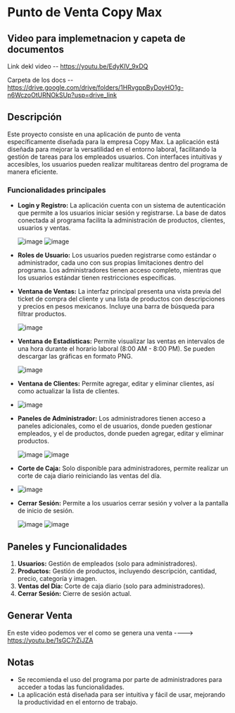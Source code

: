 # Punto de Venta Copy Max
## Video para implemetnacion y capeta de documentos 

Link dekl video -- https://youtu.be/EdyKlV_9xDQ

Carpeta de los docs --https://drive.google.com/drive/folders/1HRvgppByDoyHO1g-n6WczoOtURNOkSUp?usp=drive_link  

## Descripción

Este proyecto consiste en una aplicación de punto de venta específicamente diseñada para la empresa Copy Max. La aplicación está diseñada para mejorar la versatilidad en el entorno laboral, facilitando la gestión de tareas para los empleados usuarios. Con interfaces intuitivas y accesibles, los usuarios pueden realizar multitareas dentro del programa de manera eficiente.

### Funcionalidades principales

- **Login y Registro:** La aplicación cuenta con un sistema de autenticación que permite a los usuarios iniciar sesión y registrarse. La base de datos conectada al programa facilita la administración de productos, clientes, usuarios y ventas.

  ![image](https://github.com/ArtoriasKnight9/Copymax1.0/assets/168483578/90d0a71a-1cb5-4426-8cd1-402fb6031591)
  ![image](https://github.com/ArtoriasKnight9/Copymax1.0/assets/168483578/aeb918dc-6bd9-4600-b286-a0a950fbee1d)

- **Roles de Usuario:** Los usuarios pueden registrarse como estándar o administrador, cada uno con sus propias limitaciones dentro del programa. Los administradores tienen acceso completo, mientras que los usuarios estándar tienen restricciones específicas.

- **Ventana de Ventas:** La interfaz principal presenta una vista previa del ticket de compra del cliente y una lista de productos con descripciones y precios en pesos mexicanos. Incluye una barra de búsqueda para filtrar productos.

  ![image](https://github.com/ArtoriasKnight9/Copymax1.0/assets/168483578/799028b9-35ec-4299-9cd1-3b74f74e40b6)

- **Ventana de Estadísticas:** Permite visualizar las ventas en intervalos de una hora durante el horario laboral (8:00 AM - 8:00 PM). Se pueden descargar las gráficas en formato PNG.

  ![image](https://github.com/ArtoriasKnight9/Copymax1.0/assets/168483578/34497c4a-96f8-4478-9162-25dcc17357fb)

- **Ventana de Clientes:** Permite agregar, editar y eliminar clientes, así como actualizar la lista de clientes.
  
- ![image](https://github.com/ArtoriasKnight9/Copymax1.0/assets/168483578/26a1a7b1-5d7f-403c-afa5-60ce95789a80)

- **Paneles de Administrador:** Los administradores tienen acceso a paneles adicionales, como el de usuarios, donde pueden gestionar empleados, y el de productos, donde pueden agregar, editar y eliminar productos.

  ![image](https://github.com/ArtoriasKnight9/Copymax1.0/assets/168483578/99b2ba64-836f-45ec-aca5-c2e68af6f7d6)
  ![image](https://github.com/ArtoriasKnight9/Copymax1.0/assets/168483578/6f47645a-88d1-43a8-8ddd-e826b193584c)

- **Corte de Caja:** Solo disponible para administradores, permite realizar un corte de caja diario reiniciando las ventas del día.
- 
  ![image](https://github.com/ArtoriasKnight9/Copymax1.0/assets/168483578/842ed202-c9de-4aa2-b608-98013b246946)

- **Cerrar Sesión:** Permite a los usuarios cerrar sesión y volver a la pantalla de inicio de sesión.

  ![image](https://github.com/ArtoriasKnight9/Copymax1.0/assets/168483578/2d31a4ce-a758-493f-90fa-d731d8e76a1e)
  ![image](https://github.com/ArtoriasKnight9/Copymax1.0/assets/168483578/bd1adc1e-4ca5-426e-9fec-5770aa01ec2e)


## Paneles y Funcionalidades

1. **Usuarios:** Gestión de empleados (solo para administradores).
2. **Productos:** Gestión de productos, incluyendo descripción, cantidad, precio, categoría y imagen.
3. **Ventas del Día:** Corte de caja diario (solo para administradores).
4. **Cerrar Sesión:** Cierre de sesión actual.

## Generar Venta
En este video podemos ver el como se genera una venta ----> https://youtu.be/1sGC7rZiJZA 

## Notas

- Se recomienda el uso del programa por parte de administradores para acceder a todas las funcionalidades.
- La aplicación está diseñada para ser intuitiva y fácil de usar, mejorando la productividad en el entorno de trabajo.
